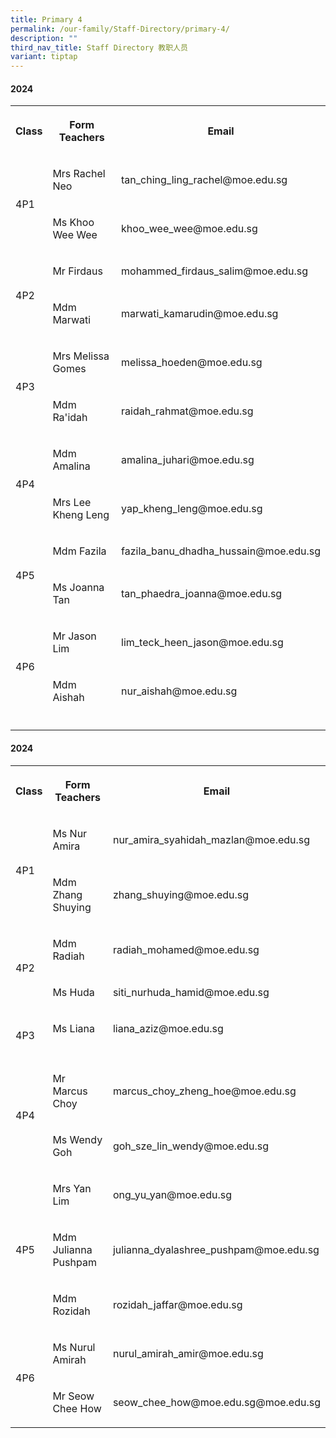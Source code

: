 ```yaml
---
title: Primary 4
permalink: /our-family/Staff-Directory/primary-4/
description: ""
third_nav_title: Staff Directory 教职人员
variant: tiptap
---
```

<h4>2024</h4>
<table style="minWidth: 75px">
<colgroup>
<col>
<col>
<col>
</colgroup>
<tbody>
<tr>
<th rowspan="1" colspan="1">
<p>Class</p>
</th>
<th rowspan="1" colspan="1">
<p>Form Teachers</p>
</th>
<th rowspan="1" colspan="1">
<p>Email</p>
</th>
</tr>
<tr>
<td rowspan="2" colspan="1">
<p>4P1</p>
</td>
<td rowspan="1" colspan="1">
<p>Mrs Rachel Neo</p>
</td>
<td rowspan="1" colspan="1">
<p>tan_ching_ling_rachel@moe.edu.sg</p>
</td>
</tr>
<tr>
<td rowspan="1" colspan="1">
<p>Ms Khoo Wee Wee</p>
</td>
<td rowspan="1" colspan="1">
<p>khoo_wee_wee@moe.edu.sg</p>
</td>
</tr>
<tr>
<td rowspan="2" colspan="1">
<p>4P2</p>
</td>
<td rowspan="1" colspan="1">
<p>Mr Firdaus</p>
</td>
<td rowspan="1" colspan="1">
<p>mohammed_firdaus_salim@moe.edu.sg</p>
</td>
</tr>
<tr>
<td rowspan="1" colspan="1">
<p>Mdm Marwati</p>
</td>
<td rowspan="1" colspan="1">
<p>marwati_kamarudin@moe.edu.sg</p>
</td>
</tr>
<tr>
<td rowspan="2" colspan="1">
<p>4P3</p>
</td>
<td rowspan="1" colspan="1">
<p>Mrs Melissa Gomes</p>
</td>
<td rowspan="1" colspan="1">
<p>melissa_hoeden@moe.edu.sg</p>
</td>
</tr>
<tr>
<td rowspan="1" colspan="1">
<p>Mdm Ra'idah</p>
</td>
<td rowspan="1" colspan="1">
<p>raidah_rahmat@moe.edu.sg</p>
</td>
</tr>
<tr>
<td rowspan="2" colspan="1">
<p>4P4</p>
</td>
<td rowspan="1" colspan="1">
<p>Mdm Amalina</p>
</td>
<td rowspan="1" colspan="1">
<p>amalina_juhari@moe.edu.sg</p>
</td>
</tr>
<tr>
<td rowspan="1" colspan="1">
<p>Mrs Lee Kheng Leng</p>
</td>
<td rowspan="1" colspan="1">
<p>yap_kheng_leng@moe.edu.sg</p>
</td>
</tr>
<tr>
<td rowspan="2" colspan="1">
<p>4P5</p>
</td>
<td rowspan="1" colspan="1">
<p>Mdm Fazila</p>
</td>
<td rowspan="1" colspan="1">
<p>fazila_banu_dhadha_hussain@moe.edu.sg</p>
</td>
</tr>
<tr>
<td rowspan="1" colspan="1">
<p>Ms Joanna Tan</p>
</td>
<td rowspan="1" colspan="1">
<p>tan_phaedra_joanna@moe.edu.sg</p>
</td>
</tr>
<tr>
<td rowspan="2" colspan="1">
<p>4P6</p>
</td>
<td rowspan="1" colspan="1">
<p>Mr Jason Lim</p>
</td>
<td rowspan="1" colspan="1">
<p>lim_teck_heen_jason@moe.edu.sg</p>
</td>
</tr>
<tr>
<td rowspan="1" colspan="1">
<p>Mdm Aishah</p>
</td>
<td rowspan="1" colspan="1">
<p>nur_aishah@moe.edu.sg</p>
</td>
</tr>
<tr>
<td rowspan="1" colspan="1">
<p></p>
</td>
<td rowspan="1" colspan="1">
<p></p>
</td>
<td rowspan="1" colspan="1">
<p></p>
</td>
</tr>
</tbody>
</table>
<p></p>
<h4>2024</h4>
<table style="minWidth: 75px">
<colgroup>
<col>
<col>
<col>
</colgroup>
<tbody>
<tr>
<th rowspan="1" colspan="1">
<p>Class</p>
</th>
<th rowspan="1" colspan="1">
<p>Form Teachers</p>
</th>
<th rowspan="1" colspan="1">
<p>Email</p>
</th>
</tr>
<tr>
<td rowspan="2" colspan="1">
<p>4P1</p>
</td>
<td rowspan="1" colspan="1">
<p>Ms Nur Amira</p>
</td>
<td rowspan="1" colspan="1">
<p>nur_amira_syahidah_mazlan@moe.edu.sg</p>
</td>
</tr>
<tr>
<td rowspan="1" colspan="1">
<p>Mdm Zhang Shuying</p>
</td>
<td rowspan="1" colspan="1">
<p>zhang_shuying@moe.edu.sg</p>
</td>
</tr>
<tr>
<td rowspan="2" colspan="1">
<p>4P2</p>
</td>
<td rowspan="1" colspan="1">
<p>Mdm Radiah</p>
</td>
<td rowspan="1" colspan="1">
<p>radiah_mohamed@moe.edu.sg</p>
</td>
</tr>
<tr>
<td rowspan="1" colspan="1">
<p>Ms Huda</p>
</td>
<td rowspan="1" colspan="1">
<p>siti_nurhuda_hamid@moe.edu.sg</p>
</td>
</tr>
<tr>
<td rowspan="2" colspan="1">
<p>4P3</p>
</td>
<td rowspan="1" colspan="1">
<p>Ms Liana</p>
</td>
<td rowspan="1" colspan="1">
<p>liana_aziz@moe.edu.sg</p>
</td>
</tr>
<tr>
<td rowspan="1" colspan="1">
<p></p>
</td>
<td rowspan="1" colspan="1">
<p></p>
</td>
</tr>
<tr>
<td rowspan="2" colspan="1">
<p>4P4</p>
</td>
<td rowspan="1" colspan="1">
<p>Mr Marcus Choy</p>
</td>
<td rowspan="1" colspan="1">
<p>marcus_choy_zheng_hoe@moe.edu.sg</p>
</td>
</tr>
<tr>
<td rowspan="1" colspan="1">
<p>Ms Wendy Goh</p>
</td>
<td rowspan="1" colspan="1">
<p>goh_sze_lin_wendy@moe.edu.sg</p>
</td>
</tr>
<tr>
<td rowspan="3" colspan="1">
<p>4P5</p>
</td>
<td rowspan="1" colspan="1">
<p>Mrs Yan Lim</p>
</td>
<td rowspan="1" colspan="1">
<p>ong_yu_yan@moe.edu.sg</p>
</td>
</tr>
<tr>
<td rowspan="1" colspan="1">
<p>Mdm Julianna Pushpam</p>
</td>
<td rowspan="1" colspan="1">
<p>julianna_dyalashree_pushpam@moe.edu.sg</p>
</td>
</tr>
<tr>
<td rowspan="1" colspan="1">
<p>Mdm Rozidah</p>
</td>
<td rowspan="1" colspan="1">
<p>rozidah_jaffar@moe.edu.sg</p>
</td>
</tr>
<tr>
<td rowspan="2" colspan="1">
<p>4P6</p>
</td>
<td rowspan="1" colspan="1">
<p>Ms Nurul Amirah</p>
</td>
<td rowspan="1" colspan="1">
<p>nurul_amirah_amir@moe.edu.sg</p>
</td>
</tr>
<tr>
<td rowspan="1" colspan="1">
<p>Mr Seow Chee How</p>
</td>
<td rowspan="1" colspan="1">
<p>seow_chee_how@moe.edu.sg@moe.edu.sg</p>
</td>
</tr>
</tbody>
</table>
<p></p>